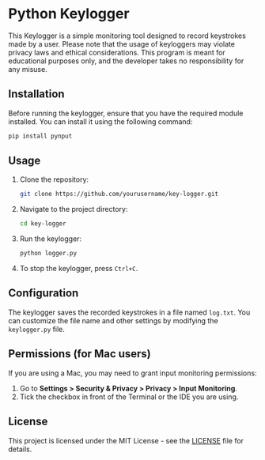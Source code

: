 # Python Keylogger

This Keylogger is a simple monitoring tool designed to record keystrokes made by a user. Please note that the usage of keyloggers may violate privacy laws and ethical considerations. This program is meant for educational purposes only, and the developer takes no responsibility for any misuse.

## Installation

Before running the keylogger, ensure that you have the required module installed. You can install it using the following command:

```bash
pip install pynput
```

## Usage

1. Clone the repository:

   ```bash
   git clone https://github.com/yourusername/key-logger.git
   ```

2. Navigate to the project directory:

   ```bash
   cd key-logger
   ```

3. Run the keylogger:

   ```bash
   python logger.py
   ```

4. To stop the keylogger, press `Ctrl+C`.

## Configuration

The keylogger saves the recorded keystrokes in a file named `log.txt`. You can customize the file name and other settings by modifying the `keylogger.py` file.

## Permissions (for Mac users)

If you are using a Mac, you may need to grant input monitoring permissions:

1. Go to **Settings > Security & Privacy > Privacy > Input Monitoring**.
2. Tick the checkbox in front of the Terminal or the IDE you are using.

## License

This project is licensed under the MIT License - see the [LICENSE](LICENSE) file for details.
